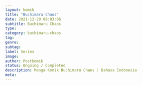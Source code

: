 ```yaml
---
layout: komik
title: "Buchimaru Chaos"
date: 2021-12-20 08:03:06
subtitle: Buchimaru Chaos
type: 
category: buchimaru-chaos
tag: 
genre: 
subtag: 
label: Series
image: 
author: Postkomik
status: Ongoing / Completed
description: Manga Komik Buchimaru Chaos | Bahasa Indonesia
meta: 
---
```


